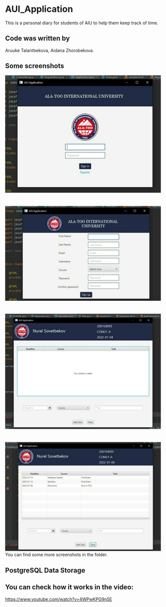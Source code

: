 # AUI_Application
This is a personal diary for students of AIU to help them keep track of time.
## Code was written by 
Aruuke Talantbekova,
Aidana Zhorobekova.

## Some screenshots

![Screenshot](Screenshots/screenshot1.jpeg)
#
![Screenshot](Screenshots/screenshot3.jpeg)
#
![Screenshot](Screenshots/screenshot7.jpeg)
#
![Screenshot](Screenshots/screenshot8.jpeg)
You can find some more screenshots in the folder.

## PostgreSQL Data Storage

## You can check how it works in the video:
https://www.youtube.com/watch?v=4WPwKPG9n5E
